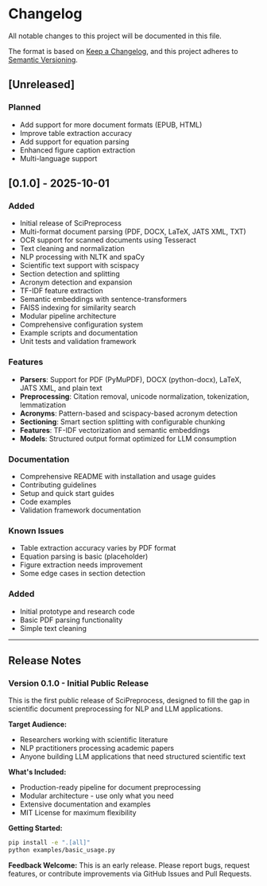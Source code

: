 # Changelog

All notable changes to this project will be documented in this file.

The format is based on [Keep a Changelog](https://keepachangelog.com/en/1.0.0/),
and this project adheres to [Semantic Versioning](https://semver.org/spec/v2.0.0.html).

## [Unreleased]

### Planned
- Add support for more document formats (EPUB, HTML)
- Improve table extraction accuracy
- Add support for equation parsing
- Enhanced figure caption extraction
- Multi-language support

## [0.1.0] - 2025-10-01

### Added
- Initial release of SciPreprocess
- Multi-format document parsing (PDF, DOCX, LaTeX, JATS XML, TXT)
- OCR support for scanned documents using Tesseract
- Text cleaning and normalization
- NLP processing with NLTK and spaCy
- Scientific text support with scispacy
- Section detection and splitting
- Acronym detection and expansion
- TF-IDF feature extraction
- Semantic embeddings with sentence-transformers
- FAISS indexing for similarity search
- Modular pipeline architecture
- Comprehensive configuration system
- Example scripts and documentation
- Unit tests and validation framework

### Features
- **Parsers**: Support for PDF (PyMuPDF), DOCX (python-docx), LaTeX, JATS XML, and plain text
- **Preprocessing**: Citation removal, unicode normalization, tokenization, lemmatization
- **Acronyms**: Pattern-based and scispacy-based acronym detection
- **Sectioning**: Smart section splitting with configurable chunking
- **Features**: TF-IDF vectorization and semantic embeddings
- **Models**: Structured output format optimized for LLM consumption

### Documentation
- Comprehensive README with installation and usage guides
- Contributing guidelines
- Setup and quick start guides
- Code examples
- Validation framework documentation

### Known Issues
- Table extraction accuracy varies by PDF format
- Equation parsing is basic (placeholder)
- Figure extraction needs improvement
- Some edge cases in section detection


### Added
- Initial prototype and research code
- Basic PDF parsing functionality
- Simple text cleaning

---

## Release Notes

### Version 0.1.0 - Initial Public Release

This is the first public release of SciPreprocess, designed to fill the gap in scientific document preprocessing for NLP and LLM applications.

**Target Audience:**
- Researchers working with scientific literature
- NLP practitioners processing academic papers
- Anyone building LLM applications that need structured scientific text

**What's Included:**
- Production-ready pipeline for document preprocessing
- Modular architecture - use only what you need
- Extensive documentation and examples
- MIT License for maximum flexibility

**Getting Started:**
```bash
pip install -e ".[all]"
python examples/basic_usage.py
```

**Feedback Welcome:**
This is an early release. Please report bugs, request features, or contribute improvements via GitHub Issues and Pull Requests.

